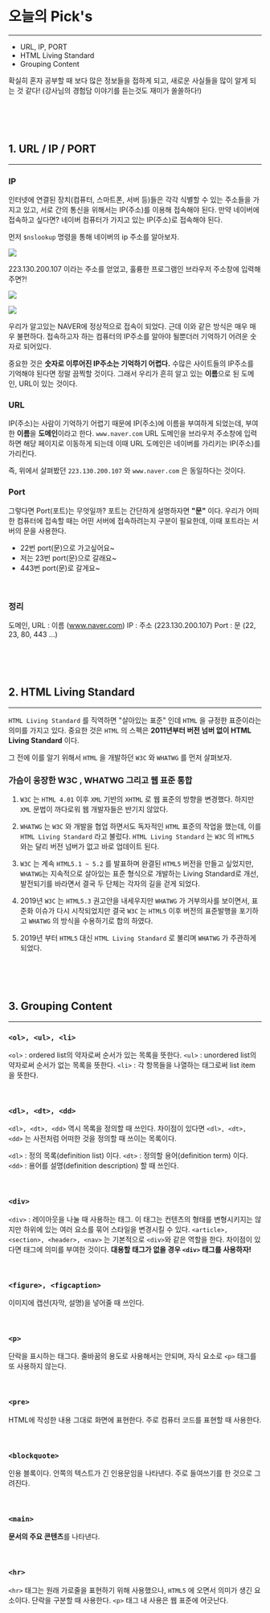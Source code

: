 # 오늘의 Pick's

---

- URL, IP, PORT
- HTML Living Standard
- Grouping Content

확실히 혼자 공부할 때 보다 많은 정보들을 접하게 되고, 새로운 사실들을 많이 알게 되는 것 같다! (강사님의 경험담 이야기를 듣는것도 재미가 쏠쏠하다!)

<br><br><br>

## 1. URL / IP / PORT

---

### IP

인터넷에 연결된 장치(컴퓨터, 스마트폰, 서버 등)들은 각각 식별할 수 있는 주소들을 가지고 있고, 서로 간의 통신을 위해서는 IP(주소)를 이용해 접속해야 된다.
만약 네이버에 접속하고 싶다면? 네이버 컴퓨터가 가지고 있는 IP(주소)로 접속해야 된다.

먼저 `$nslookup` 명령을 통해 네이버의 ip 주소를 알아보자.

![](https://images.velog.io/images/nu11/post/451243bd-31bf-470c-a27b-7185e719220a/image.png)

223.130.200.107 이라는 주소를 얻었고, 훌륭한 프로그램인 브라우저 주소창에 입력해주면?!

![](https://images.velog.io/images/nu11/post/2cbc9c33-00de-4154-97a7-407bcfb7156c/image.png)

![](https://images.velog.io/images/nu11/post/5140bf90-b825-4214-a00e-896e562ba340/image.png)

우리가 알고있는 NAVER에 정상적으로 접속이 되었다.
근데 이와 같은 방식은 매우 매우 불편하다. 접속하고자 하는 컴퓨터의 IP주소를 알아야 될뿐더러 기억하기 어려운 숫자로 되어있다.

중요한 것은 **숫자로 이루어진 IP주소는 기억하기 어렵다.**
수많은 사이트들의 IP주소를 기억해야 된다면 정말 끔찍할 것이다. 그래서 우리가 흔히 알고 있는 **이름**으로 된 도메인, URL이 있는 것이다.

### URL

IP(주소)는 사람이 기억하기 어렵기 때문에 IP(주소)에 이름을 부여하게 되었는데, 부여한 **이름**을 **도메인**이라고 한다.
`www.naver.com` URL 도메인을 브라우저 주소창에 입력하면 해당 페이지로 이동하게 되는데
이때 URL 도메인은 네이버를 가리키는 IP(주소)를 가리킨다.

즉, 위에서 살펴봤던 `223.130.200.107` 와 `www.naver.com` 은 동일하다는 것이다.

### Port

그렇다면 Port(포트)는 무엇일까?
포트는 간단하게 설명하자면 **"문"** 이다. 우리가 어떠한 컴퓨터에 접속할 때는 어떤 서버에 접속하려는지 구분이 필요한데, 이때 포트라는 서버의 문을 사용한다.

- 22번 port(문)으로 가고싶어요~
- 저는 23번 port(문)으로 갈래요~
- 443번 port(문)로 갈게요~

<br>

### 정리

도메인, URL : 이름 (www.naver.com)
IP : 주소 (223.130.200.107)
Port : 문 (22, 23, 80, 443 ...)

<br><br><br>

## 2. HTML Living Standard

---

`HTML Living Standard` 를 직역하면 "살아있는 표준" 인데 `HTML` 을 규정한 표준이라는 의미를 가지고 있다. 중요한 것은 `HTML` 의 스펙은 **2011년부터 버전 넘버 없이 HTML Living Standard** 이다.

그 전에 이를 알기 위해서 `HTML` 을 개발하던 `W3C` 와 `WHATWG` 를 먼저 살펴보자.

### 가슴이 웅장한 W3C , WHATWG 그리고 웹 표준 통합

1. `W3C` 는 `HTML 4.01` 이후 `XML` 기반의 `XHTML` 로 웹 표준의 방향을 변경했다. 하지만 `XML` 문법이 까다로워 웹 개발자들은 반기지 않았다.

2. `WHATWG` 는 `W3C` 와 개발을 협업 하면서도 독자적인 `HTML` 표준의 작업을 했는데, 이를 `HTML Living Standard` 라고 불렀다. `HTML Living Standard` 는 `W3C` 의 `HTML5` 와는 달리 버전 넘버가 없고 바로 업데이트 된다.

3. `W3C` 는 계속 `HTML5.1 ~ 5.2` 를 발표하며 완결된 `HTML5` 버전을 만들고 싶었지만, `WHATWG`는 지속적으로 살아있는 표준 형식으로 개발하는 Living Standard로 개선, 발전되기를 바라면서 결국 두 단체는 각자의 길을 걷게 되었다.

4. 2019년 `W3C` 는 `HTML5.3` 권고안을 내세우지만 `WHATWG` 가 거부의사를 보이면서, 표준화 이슈가 다시 시작되었지만 결국 `W3C` 는 `HTML5` 이후 버전의 표준발행을 포기하고 `WHATWG` 의 방식을 수용하기로 합의 하였다.

5. 2019년 부터 `HTML5` 대신 `HTML Living Standard` 로 불리며 `WHATWG` 가 주관하게 되었다.

<br><br><br>

## 3. Grouping Content

---

### `<ol>, <ul>, <li>`

`<ol>` : ordered list의 약자로써 순서가 있는 목록을 뜻한다.
`<ul>` : unordered list의 약자로써 순서가 없는 목록을 뜻한다.
`<li>` : 각 항목들을 나열하는 태그로써 list item을 뜻한다.

<br>

### `<dl>, <dt>, <dd>`

`<dl>, <dt>, <dd>` 역시 목록을 정의할 때 쓰인다.
차이점이 있다면 `<dl>, <dt>, <dd>` 는 사전처럼 어떠한 것을 정의할 때 쓰이는 목록이다.

`<dl>` : 정의 목록(definition list) 이다.
`<dt>` : 정의할 용어(definition term) 이다.
`<dd>` : 용어를 설명(definition description) 할 때 쓰인다.

<br>

### `<div>`

`<div>` : 레이아웃을 나눌 때 사용하는 태그. 이 태그는 컨텐츠의 형태를 변형시키지는 않지만 하위에 있는 여러 요소를 묶어 스타일을 변경시킬 수 있다.
`<article>, <section>, <header>, <nav>` 는 기본적으로 `<div>`와 같은 역할을 한다. 차이점이 있다면 태그에 의미를 부여한 것이다. **대용할 태그가 없을 경우 `<div>` 태그를 사용하자!**

<br>

### `<figure>, <figcaption>`

이미지에 캡션(자막, 설명)을 넣어줄 때 쓰인다.

<br>

### `<p>`

단락을 표시하는 태그다. 줄바꿈의 용도로 사용해서는 안되며, 자식 요소로 `<p>` 태그를 또 사용하지 않는다.

<br>

### `<pre>`

HTML에 작성한 내용 그대로 화면에 표현한다. 주로 컴퓨터 코드를 표현할 때 사용한다.

<br>

### `<blockquote>`

인용 블록이다. 안쪽의 텍스트가 긴 인용문임을 나타낸다. 주로 들여쓰기를 한 것으로 그려진다.

<br>

### `<main>`

**문서의 주요 콘텐츠**를 나타낸다.

<br>

### `<hr>`

`<hr>` 태그는 원래 가로줄을 표현하기 위해 사용했으나, `HTML5` 에 오면서 의미가 생긴 요소이다. 단락을 구분할 때 사용한다. `<p>` 태그 내 사용은 웹 표준에 어긋난다.
